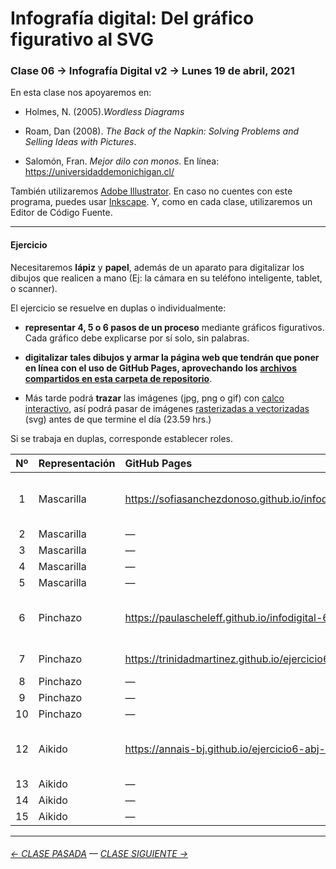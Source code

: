 # Infografía digital: Del gráfico figurativo al SVG

### Clase 06 → Infografía Digital v2 → Lunes 19 de abril, 2021

En esta clase nos apoyaremos en:

- Holmes, N. (2005).*Wordless Diagrams*

- Roam, Dan (2008). *The Back of the Napkin: Solving Problems and Selling Ideas with Pictures*.

- Salomón, Fran. *Mejor dilo con monos*. En línea: https://universidaddemonichigan.cl/

También utilizaremos [Adobe Illustrator](https://www.adobe.com/la/products/illustrator.html). En caso no cuentes con este programa, puedes usar [Inkscape](https://inkscape.org/es/). Y, como en cada clase, utilizaremos un Editor de Código Fuente.

- - - - - - - - - - 

#### Ejercicio

Necesitaremos **lápiz** y **papel**, además de un aparato para digitalizar los dibujos que realicen a mano (Ej: la cámara en su teléfono inteligente, tablet, o scanner).

El ejercicio se resuelve en duplas o individualmente:

- **representar 4, 5 o 6 pasos de un proceso** mediante gráficos figurativos. Cada gráfico debe explicarse por sí solo, sin palabras.

- **digitalizar tales dibujos y armar la página web que tendrán que poner en línea con el uso de GitHub Pages, aprovechando los [archivos compartidos en esta carpeta de repositorio](https://profesorfaco.github.io/dno075-2021-1/clase-06/)**. 

- Más tarde podrá **trazar** las imágenes (jpg, png o gif) con [calco interactivo](https://www.youtube.com/watch?v=i4RjPqsi-Fw), así podrá pasar de imágenes [rasterizadas a vectorizadas](https://helpx.adobe.com/es/photoshop-elements/key-concepts/raster-vector.html) (svg) antes de que termine el día (23.59 hrs.)

Si se trabaja en duplas, corresponde establecer roles.

| Nº    | Representación | GitHub Pages | Estudiantes    | 
|:-----:|:---------------|:-------------|:---------------|
|  1    | Mascarilla     | https://sofiasanchezdonoso.github.io/infodigital_6/ | MARTINA GONZÁLEZ & SOFÍA SÁNCHEZ |
|  2    | Mascarilla     | —            | —              |
|  3    | Mascarilla     | —            | —              |
|  4    | Mascarilla     | —            | —              |
|  5    | Mascarilla     | —            | —              |
|  6    | Pinchazo       | https://paulascheleff.github.io/infodigital-6/ | CATALINA GRACIA & PAULA SCHELEFF |
|  7    | Pinchazo       | https://trinidadmartinez.github.io/ejercicio6/ | TRINIDAD MARTÍNEZ |
|  8    | Pinchazo       | —            | —              |
|  9    | Pinchazo       | —            | —              |
|  10   | Pinchazo       | —            | —              |
|  12   | Aikido         | https://annais-bj.github.io/ejercicio6-abj-mv/ | ANNAIS BERTIN & MONSERRAT VERGARA |         
|  13   | Aikido         | —            | —              |         
|  14   | Aikido         | —            | —              |         
|  15   | Aikido         | —            | —              |   

- - - - - - - -

###### [← CLASE PASADA](https://github.com/profesorfaco/dno075-2021/tree/main/clase-05) — [CLASE SIGUIENTE →](https://github.com/profesorfaco/dno075-2021/tree/main/clase-07) 

